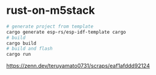 # rust-on-m5stack

```bash
# generate project from template
cargo generate esp-rs/esp-idf-template cargo
# build
cargo build
# build and flash
cargo run
```

https://zenn.dev/teruyamato0731/scraps/eaf1afddd92124
